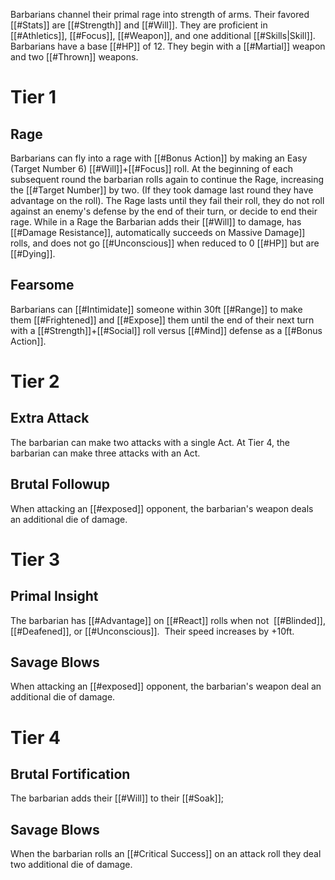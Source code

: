 Barbarians channel their primal rage into strength of arms. Their favored [[#Stats]] are [[#Strength]] and [[#Will]]. They are proficient in [[#Athletics]], [[#Focus]], [[#Weapon]], and one additional [[#Skills|Skill]]. Barbarians have a base [[#HP]] of 12. They begin with a [[#Martial]] weapon and two [[#Thrown]] weapons.

# Tier 1

## Rage
Barbarians can fly into a rage with [[#Bonus Action]] by making an Easy (Target Number 6) [[#Will]]+[[#Focus]] roll. At the beginning of each subsequent round the barbarian rolls again to continue the Rage, increasing the [[#Target Number]] by two. (If they took damage last round they have advantage on the roll). The Rage lasts until they fail their roll, they do not roll against an enemy's defense by the end of their turn, or decide to end their rage. While in a Rage the Barbarian adds their [[#Will]] to damage, has [[#Damage Resistance]], automatically succeeds on Massive Damage]] rolls, and does not go [[#Unconscious]] when reduced to 0 [[#HP]] but are [[#Dying]].

## Fearsome
Barbarians can [[#Intimidate]] someone within 30ft [[#Range]] to make them [[#Frightened]] and [[#Expose]] them until the end of their next turn with a [[#Strength]]+[[#Social]] roll versus [[#Mind]] defense as a [[#Bonus Action]].

# Tier 2

## Extra Attack

The barbarian can make two attacks with a single Act. At Tier 4, the barbarian can make three attacks with an Act.

## Brutal Followup
When attacking an [[#exposed]] opponent, the barbarian's weapon deals an additional die of damage.

# Tier 3

## Primal Insight

The barbarian has [[#Advantage]] on [[#React]] rolls when not  [[#Blinded]], [[#Deafened]], or [[#Unconscious]].  Their speed increases by +10ft.

## Savage Blows

When attacking an [[#exposed]] opponent, the barbarian's weapon deal an additional die of damage.

# Tier 4

## Brutal Fortification

The barbarian adds their [[#Will]] to their [[#Soak]];

## Savage Blows

When the barbarian rolls an [[#Critical Success]] on an attack roll they deal two additional die of damage.